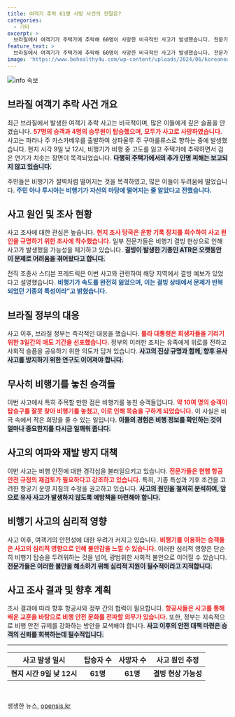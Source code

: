 ```yaml
---
title: 여객기 추락 61명 사망 사건의 전말은?
categories:
  - 기타
excerpt: >
  브라질에서 여객기가 주택가에 추락해 60명이 사망한 비극적인 사고가 발생했습니다. 전문가들은 결빙 현상이 원인일 수 있다고 경고하며, 해당 기종의 위험성이 드러났습니다.
feature_text: >
  브라질에서 여객기가 주택가에 추락해 60명이 사망한 비극적인 사고가 발생했습니다. 전문가들은 결빙 현상이 원인일 수 있다고 경고하며, 해당 기종의 위험성이 드러났습니다.
image: 'https://www.behealthy4u.com/wp-content/uploads/2024/06/koreanews.jpg'
---
```


<p><img src="https://www.behealthy4u.com/wp-content/uploads/2024/06/koreanews.jpg" alt="info 속보" /></p>

<h2 data-ke-size="size26">브라질 여객기 추락 사건 개요</h2>

<p data-ke-size="size16">최근 브라질에서 발생한 여객기 추락 사고는 비극적이며, 많은 이들에게 깊은 슬픔을 안겼습니다. <b><span style="color: #ee2323;">57명의 승객과 4명의 승무원이 탑승했으며, 모두가 사고로 사망하였습니다.</span></b> 사고는 파라나 주 카스카베우를 출발하여 상파울루 주 구아룰류스로 향하는 중에 발생했습니다. 현지 시각 9일 낮 12시, 비행기가 비행 중 고도를 잃고 주택가에 추락하면서 검은 연기가 치솟는 장면이 목격되었습니다. <b><span style="background-color: #21538527;">다행히 주택가에서의 추가 인명 피해는 보고되지 않고 있습니다.</span></b> </p>

<p data-ke-size="size16">주민들은 비행기가 절벽처럼 떨어지는 것을 목격하였고, 많은 이들이 두려움에 떨었습니다. <b><span style="color: #1a5490;">주민 아나 루시아는 비행기가 자신의 마당에 떨어지는 줄 알았다고 전했습니다.</span></b> </p>

<h2 data-ke-size="size26">사고 원인 및 조사 현황</h2>

<p data-ke-size="size16">사고 조사에 대한 관심은 높습니다. <b><span style="color: #ee2323;">현지 조사 당국은 운항 기록 장치를 회수하여 사고 원인을 규명하기 위한 조사에 착수했습니다.</span></b> 일부 전문가들은 비행기 결빙 현상으로 인해 사고가 발생했을 가능성을 제기하고 있습니다. <b><span style="background-color: #21538527;">결빙이 발생한 기종인 ATR은 오랫동안 이 문제로 어려움을 겪어왔다고 합니다.</span></b> </p>

<p data-ke-size="size16">전직 조종사 스티븐 프레드릭은 이번 사고와 관련하여 해당 지역에서 결빙 예보가 있었다고 설명했습니다. <b><span style="color: #1a5490;">비행기가 속도를 완전히 잃었으며, 이는 결빙 상태에서 문제가 반복되었던 기종의 특성이라”고 밝혔습니다.</span></b> </p>

<h2 data-ke-size="size26">브라질 정부의 대응</h2>

<p data-ke-size="size16">사고 이후, 브라질 정부는 즉각적인 대응을 했습니다. <b><span style="color: #ee2323;">룰라 대통령은 희생자들을 기리기 위한 3일간의 애도 기간을 선포했습니다.</span></b> 정부의 이러한 조치는 유족에게 위로를 전하고 사회적 슬픔을 공유하기 위한 의도가 담겨 있습니다. <b><span style="background-color: #21538527;">사고의 진상 규명과 함께, 향후 유사 사고를 방지하기 위한 연구도 이어져야 합니다.</span></b> </p>

<h2 data-ke-size="size26">무사히 비행기를 놓친 승객들</h2>

<p data-ke-size="size16">이번 사고에서 특히 주목할 만한 점은 비행기를 놓친 승객들입니다. <b><span style="color: #ee2323;">약 10여 명의 승객이 탑승구를 잘못 찾아 비행기를 놓쳤고, 이로 인해 목숨을 구하게 되었습니다.</span></b> 이 사실은 비극 속에서 작은 희망을 줄 수 있는 일입니다. <b><span style="background-color: #21538527;">이들의 경험은 비행 정보를 확인하는 것이 얼마나 중요한지를 다시금 일깨워 줍니다.</span></b> </p>

<h2 data-ke-size="size26">사고의 여파와 재발 방지 대책</h2>

<p data-ke-size="size16">이번 사고는 비행 안전에 대한 경각심을 불러일으키고 있습니다. <b><span style="color: #ee2323;">전문가들은 현행 항공 안전 규정의 재검토가 필요하다고 강조하고 있습니다.</span></b> 특히, 기종 특성과 기후 조건을 고려한 항공기 운영 지침의 수정을 권고하고 있습니다. <b><span style="background-color: #21538527;">사고의 원인을 철저히 분석하여, 앞으로 유사 사고가 발생하지 않도록 예방책을 마련해야 합니다.</span></b></p>

<h2 data-ke-size="size26">비행기 사고의 심리적 영향</h2>

<p data-ke-size="size16">사고 이후, 여객기의 안전성에 대한 우려가 커지고 있습니다. <b><span style="color: #ee2323;">비행기를 이용하는 승객들은 사고의 심리적 영향으로 인해 불안감을 느낄 수 있습니다.</span></b> 이러한 심리적 영향은 단순히 비행기 탑승을 두려워하는 것을 넘어, 광범위한 사회적 불안으로 이어질 수 있습니다. <b><span style="background-color: #21538527;">전문가들은 이러한 불안을 해소하기 위해 심리적 지원이 필수적이라고 지적합니다.</span></b> </p>

<h2 data-ke-size="size26">사고 조사 결과 및 향후 계획</h2>

<p data-ke-size="size16">조사 결과에 따라 향후 항공사와 정부 간의 협력이 필요합니다. <b><span style="color: #ee2323;">항공사들은 사고를 통해 배운 교훈을 바탕으로 비행 안전 문화를 전파할 의무가 있습니다.</span></b> 또한, 정부는 지속적으로 비행 안전 규제를 강화하는 방안을 모색해야 합니다. <b><span style="background-color: #21538527;">사고 이후의 안전 대책 마련은 승객의 신뢰를 회복하는데 필수적입니다.</span></b> </p>

<hr>

<table>
<thead>
<tr>
<th><b>사고 발생 일시</b></th>
<th><b>탑승자 수</b></th>
<th><b>사망자 수</b></th>
<th><b>사고 원인 추정</b></th>
</tr>
</thead>
<tbody>
<tr>
<td style="text-align: center; height: 17px;"><b>현지 시간 9일 낮 12시</b></td>
<td style="text-align: center; height: 17px;"><b>61명</b></td>
<td style="text-align: center; height: 17px;"><b>61명</b></td>
<td style="text-align: center; height: 17px;"><b>결빙 현상 가능성</b></td>
</tr>
</tbody>
</table>

<p data-ke-size="size16">&nbsp;</p>
생생한 뉴스, <a href="https://opensis.kr" rel="dofollow">opensis.kr</a>



